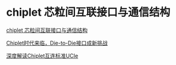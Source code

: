 # chiplet 芯粒间互联接口与通信结构

[chiplet 芯粒间互联接口与通信结构](https://blog.csdn.net/cy413026/article/details/131824203)

[Chiplet时代来临，Die-to-Die接口成新挑战](https://baijiahao.baidu.com/s?id=1714738118817586711)

[深度解读Chiplet互连标准UCIe](https://zhuanlan.zhihu.com/p/528003503)
